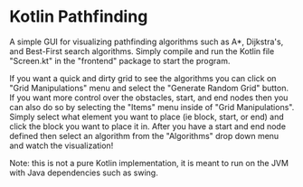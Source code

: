 # Kotlin Pathfinding

A simple GUI for visualizing pathfinding algorithms such as A*, Dijkstra's, and Best-First search algorithms. Simply compile and run the Kotlin file "Screen.kt" in the "frontend" package to start the program.

If you want a quick and dirty grid to see the algorithms you can click on "Grid Manipulations" menu and select the "Generate Random Grid" button. If you want more control over the obstacles, start, and end nodes then you can also do so by selecting the "Items" menu inside of "Grid Manipulations". Simply select what element you want to place (ie block, start, or end) and click the block you want to place it in. After you have a start and end node defined then select an algorithm from the "Algorithms" drop down menu and watch the visualization!

Note: this is not a pure Kotlin implementation, it is meant to run on the JVM with Java dependencies such as swing.
